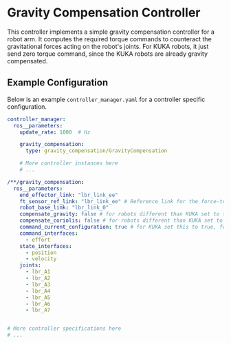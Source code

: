# Gravity Compensation Controller

This controller implements a simple gravity compensation controller for a robot arm. It computes the required torque commands to counteract the gravitational forces acting on the robot's joints. For KUKA robots, it just send zero torque command, since the KUKA robots are already gravity compensated.

## Example Configuration
Below is an example `controller_manager.yaml` for a controller specific configuration.
```yaml
controller_manager:
  ros__parameters:
    update_rate: 1000  # Hz

    gravity_compensation:
      type: gravity_compensation/GravityCompensation

    # More controller instances here
    # ...

/**/gravity_compensation:
  ros__parameters:
    end_effector_link: "lbr_link_ee"
    ft_sensor_ref_link: "lbr_link_ee" # Reference link for the force-torque sensor, if applicable
    robot_base_link: "lbr_link_0"
    compensate_gravity: false # for robots different than KUKA set to true
    compensate_coriolis: false # for robots different than KUKA set to true
    command_current_configuration: true # for KUKA set this to true, for other robots set to false
    command_interfaces:
      - effort
    state_interfaces:
      - position
      - velocity
    joints:
      - lbr_A1
      - lbr_A2
      - lbr_A3
      - lbr_A4
      - lbr_A5
      - lbr_A6
      - lbr_A7


# More controller specifications here
# ...

```

